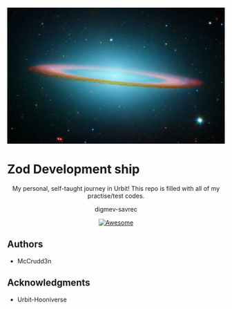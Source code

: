 ![GitHub Logo](https://github.com/mccrudd3n/urbit/blob/master/img/galaxy.jpg)
# Zod Development ship
<p align="center">
  My personal, self-taught journey in Urbit! This repo is filled with all of my practise/test codes.
</p>
<p align="center">
  digmev-savrec
</p>
<p align="center">
  <a href="https://github.com/sindresorhus/awesome">
    <img alt="Awesome" src="https://cdn.rawgit.com/sindresorhus/awesome/d7305f38d29fed78fa85652e3a63e154dd8e8829/media/badge.svg">
  </a>
</p>

## Authors
* McCrudd3n

## Acknowledgments
* Urbit-Hooniverse
